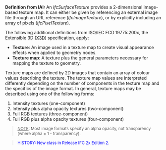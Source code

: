﻿**Definition
from IAI:** An _IfcSurfaceTexture_ provides a 2-dimensional image-based texture map. It can either be given by referencing an external image file through an URL reference (_IfcImageTexture_), or by explicitly including an array of pixels (_IfcPixelTexture_).

The following additional definitions from ISO/IEC FCD 19775:200x, the Extensible 3D ([X3D](http://www.web3d.org/x3d/specifications/x3d_specification.html)) specification, apply:

* **Texture**: An image used in a texture map to create visual appearance effects when applied to geometry nodes.
* **Texture map**: A texture plus the general parameters necessary for mapping the texture to geometry.

Texture maps are defined by 2D images that contain an array of colour values describing the texture. The texture map values are interpreted differently depending on the number of components in the texture map and the specifics of the image format. In general, texture maps may be described using one of the following forms:

1.  Intensity textures (one-component)
2.  Intensity plus alpha opacity textures (two-component) 
3. Full RGB textures (three-component) 
4. Full RGB plus alpha opacity textures (four-component) 

> <font size="-1"><u>NOTE</u>:
Most image formats specify an alpha opacity, not transparency (where
alpha = 1 - transparency).</font>

> <font color="#0000ff" size="-1">HISTORY: New class
in Release IFC 2x Edition 2.</font>
